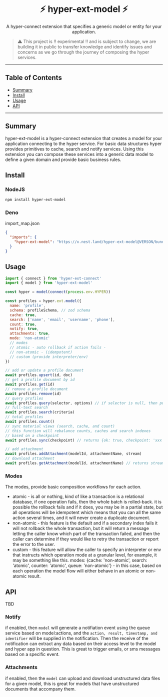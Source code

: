 <h1 align="center">⚡️ hyper-ext-model ⚡️</h1>
<p align="center">A hyper-connect extension that specifies a generic model or entity for your application.</p>

> ⚠️ This project is !! experimental !! and is subject to change, we are building it in public to transfer knowledge and identify issues and concerns as we go through the journey of composing the hyper services.

---

## Table of Contents

- [Summary](#summary)
- [Install](#install)
- [Usage](#usage)
- [API](#api)

---

## Summary

hyper-ext-model is a hyper-connect extension that creates a model for your application connecting to the hyper service. For basic data structures hyper provides primitives to cache, search and notify services. Using this extension you can compose these services into a generic data model to define a given domain and provide basic business rules.

## Install

### NodeJS

```sh
npm install hyper-ext-model
```

### Deno

import_map.json

```json
{
  "imports": {
    "hyper-ext-model": "https://x.nest.land/hyper-ext-model@VERSON/bundle.js"
  }
}
```

## Usage

```js
import { connect } from 'hyper-ext-connect'
import { model } from 'hyper-ext-model'

const hyper = model(connect(process.env.HYPER))

const profiles = hyper.ext.model({
  name: 'profile',
  schema: profileSchema, // zod schema
  cache: true,
  search: ['name', 'email', 'username', 'phone'],
  count: true,
  notify: true,
  attachments: true,
  mode: 'non-atomic' 
  // modes 
  // atomic - auto rollback if action fails - 
  // non-atomic - (idempotent)
  // custom (provide interpreter/env)
})

// add or update a profile document
await profiles.upsert(id, doc)
// get a profile document by id
await profiles.get(id)
// remove a profile document
await profiles.remove(id)
// query profiles
await profiles.query(selector, options) // if selector is null, then pull list from cache
// full-text search
await profiles.search(criteria)
// total profiles
await profiles.count()
// sync material views (search, cache, and count)
// this function will rebalance counts, caches and search indexes 
// based on a checkpoint
await profiles.sync(checkpoint) // returns {ok: true, checkpoint: 'xxx'}

// add attachment
await profiles.addAttachment(modelId, attachmentName, stream)
// download attachment
await profiles.getAttachment(modelId, attachmentName) // returns stream
```


### Modes

The modes, provide basic composition workflows for each action.

- atomic - is all or nothing, kind of like a transaction is a relational database, if one operation fails, then the whole batch is rolled-back. it is possible the rollback fails and if it does, you may be in a partial state, but all operations will be idempotent which means that you can all the same action several times, and it will never create a duplicate document.
- non-atomic - this feature is the default and if a secondary index fails it will not rollback the whole transaction, but it will return a message letting the caller know which part of the transaction failed, and then the caller can determine if they would like to retry the transaction or report the error to the user.
- custom - this feature will allow the caller to specify an interpreter or env that instructs which operation mode at a granular level, for example, it may be something like this. modes: {cache: 'non-atomic', search: 'atomic', counter: 'atomic', queue: 'non-atomic'} - in this case, based on each operation the model flow will either behave in an atomic or non-atomic result.

## API

TBD


### Notify

if enabled, then `model` will generate a notifiation event using the queue service based on model:actions, and the `action, result, timestamp, and identifier` will be supplied in the notification. Then the receive of the notification can extract any data based on their access level to the model and hyper app in question. This is great to trigger emails, or sms messages based on a specific event.

### Attachments

if enabled, then the `model` can upload and download unstructured data files for a given model, this is great for models that have unstructured documents that accompany them.
